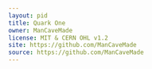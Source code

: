 ```yaml
---
layout: pid
title: Quark One
owner: ManCaveMade
license: MIT & CERN OHL v1.2
site: https://github.com/ManCaveMade
source: https://github.com/ManCaveMade
---
```

